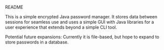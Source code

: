 README

This is a simple encrypted Java password manager.
It stores data between sessions for seamless use and uses a simple GUI with Java libraries for a user experience that extends beyond a simple CLI tool.

Potential future expansions:
Currently it is file-based, but hope to expand to store passwords in a database.
